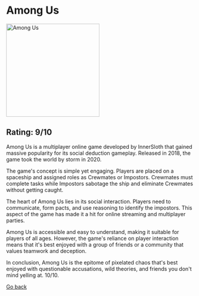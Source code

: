 </head>
<body>
  <h1>Among Us </h1>
  <img src="https://upload.wikimedia.org/wikipedia/en/thumb/9/9a/Among_Us_cover_art.jpg/220px-Among_Us_cover_art.jpg" alt="Among Us" style="width:250px;height:250px;">
  <h2>Rating: 9/10</h2>
  <p>
 <p>Among Us is a multiplayer online game developed by InnerSloth that gained massive popularity for its social deduction gameplay. Released in 2018, the game took the world by storm in 2020.</p>
      <p>The game's concept is simple yet  engaging. Players are placed on a spaceship and assigned roles as Crewmates or Impostors. Crewmates must complete tasks while Impostors sabotage the ship and eliminate Crewmates without getting caught.</p>
      <p>The heart of Among Us lies in its social interaction. Players need to communicate, form pacts, and use  reasoning to identify the impostors. This aspect of the game has made it a hit for online streaming and multiplayer parties.</p>
      <p>Among Us is accessible and easy to understand, making it suitable for players of all ages. However, the game's reliance on player interaction means that it's best enjoyed with a group of friends or a community that values teamwork and deception.</p>
<p>In conclusion, Among Us is the epitome of pixelated chaos that's best enjoyed with questionable accusations, wild theories, and friends you don't mind yelling at. 10/10.</p>
  <a href="The Games.md">
  <p>Go back</p>
  </a>
